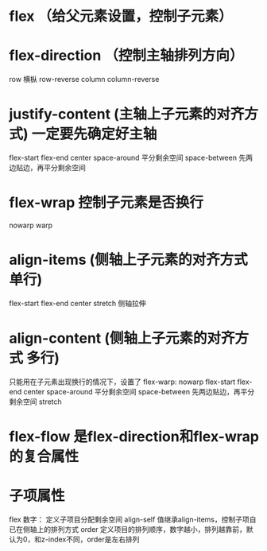 # flex （给父元素设置，控制子元素）
# flex-direction （控制主轴排列方向）
row 横枞 row-reverse column column-reverse
# justify-content (主轴上子元素的对齐方式) 一定要先确定好主轴
flex-start flex-end center space-around 平分剩余空间 space-between 先两边贴边，再平分剩余空间
# flex-wrap 控制子元素是否换行
nowarp warp
# align-items (侧轴上子元素的对齐方式 单行)
flex-start flex-end center stretch 侧轴拉伸
# align-content (侧轴上子元素的对齐方式 多行)
只能用在子元素出现换行的情况下，设置了 flex-warp: nowarp
flex-start flex-end center space-around 平分剩余空间 space-between 先两边贴边，再平分剩余空间 stretch
# flex-flow 是flex-direction和flex-wrap的复合属性
# 子项属性
flex 数字： 定义子项目分配剩余空间
align-self 值继承align-items，控制子项自已在侧轴上的排列方式
order 定义项目的排列顺序，数字越小，排列越靠前，默认为0，和z-index不同，order是左右排列
